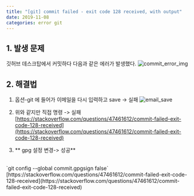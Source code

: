 ```yaml
---
title: "[git] commit failed - exit code 128 received, with output"
date: 2019-11-08
categories: error git
---
```

## 1. 발생 문제
깃허브 데스크탑에서 커밋하다 다음과 같은 에러가 발생했다.
![commit_error_img](https://user-images.githubusercontent.com/51072198/68484673-15eb4b80-0281-11ea-8372-9d60808f7b5f.png)

## 2. 해결법
1. 옵션-git 에 들어가 이메일을 다시 입력하고 save -> 실패
![email_save](https://user-images.githubusercontent.com/51072198/68484817-62cf2200-0281-11ea-8402-ac602dd91eca.png)

2. 위와 같지만 직접 명령 -> 실패
[https://stackoverflow.com/questions/47461612/commit-failed-exit-code-128-received](https://stackoverflow.com/questions/47461612/commit-failed-exit-code-128-received)

3. ** gpg 설정 변경-> 성공**
<br>
`git config --global commit.gpgsign false`
[https://stackoverflow.com/questions/47461612/commit-failed-exit-code-128-received](https://stackoverflow.com/questions/47461612/commit-failed-exit-code-128-received)

